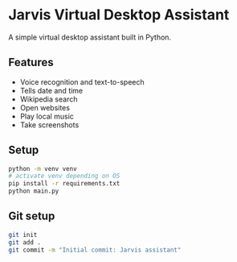 # Jarvis Virtual Desktop Assistant

A simple virtual desktop assistant built in Python.

## Features
- Voice recognition and text-to-speech
- Tells date and time
- Wikipedia search
- Open websites
- Play local music
- Take screenshots

## Setup
```bash
python -m venv venv
# activate venv depending on OS
pip install -r requirements.txt
python main.py
```

## Git setup
```bash
git init
git add .
git commit -m "Initial commit: Jarvis assistant"
```

